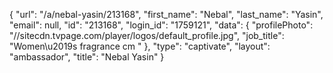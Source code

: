 {
    "url": "\/a\/nebal-yasin\/213168",
    "first_name": "Nebal",
    "last_name": "Yasin",
    "email": null,
    "id": "213168",
    "login_id": "1759121",
    "data": {
        "profilePhoto": "\/\/sitecdn.tvpage.com\/player\/logos\/default_profile.jpg",
        "job_title": "Women\u2019s fragrance cm "
    },
    "type": "captivate",
    "layout": "ambassador",
    "title": "Nebal Yasin"
}